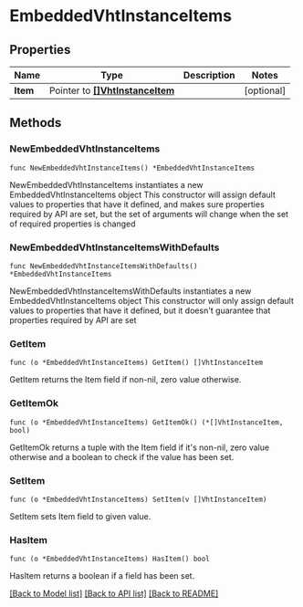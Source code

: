 <!--
Copyright (C) 2020-2025 Arm Limited or its affiliates and Contributors. All rights reserved.
SPDX-License-Identifier: Apache-2.0
-->
# EmbeddedVhtInstanceItems

## Properties

Name | Type | Description | Notes
------------ | ------------- | ------------- | -------------
**Item** | Pointer to [**[]VhtInstanceItem**](VhtInstanceItem.md) |  | [optional] 

## Methods

### NewEmbeddedVhtInstanceItems

`func NewEmbeddedVhtInstanceItems() *EmbeddedVhtInstanceItems`

NewEmbeddedVhtInstanceItems instantiates a new EmbeddedVhtInstanceItems object
This constructor will assign default values to properties that have it defined,
and makes sure properties required by API are set, but the set of arguments
will change when the set of required properties is changed

### NewEmbeddedVhtInstanceItemsWithDefaults

`func NewEmbeddedVhtInstanceItemsWithDefaults() *EmbeddedVhtInstanceItems`

NewEmbeddedVhtInstanceItemsWithDefaults instantiates a new EmbeddedVhtInstanceItems object
This constructor will only assign default values to properties that have it defined,
but it doesn't guarantee that properties required by API are set

### GetItem

`func (o *EmbeddedVhtInstanceItems) GetItem() []VhtInstanceItem`

GetItem returns the Item field if non-nil, zero value otherwise.

### GetItemOk

`func (o *EmbeddedVhtInstanceItems) GetItemOk() (*[]VhtInstanceItem, bool)`

GetItemOk returns a tuple with the Item field if it's non-nil, zero value otherwise
and a boolean to check if the value has been set.

### SetItem

`func (o *EmbeddedVhtInstanceItems) SetItem(v []VhtInstanceItem)`

SetItem sets Item field to given value.

### HasItem

`func (o *EmbeddedVhtInstanceItems) HasItem() bool`

HasItem returns a boolean if a field has been set.


[[Back to Model list]](../README.md#documentation-for-models) [[Back to API list]](../README.md#documentation-for-api-endpoints) [[Back to README]](../README.md)


